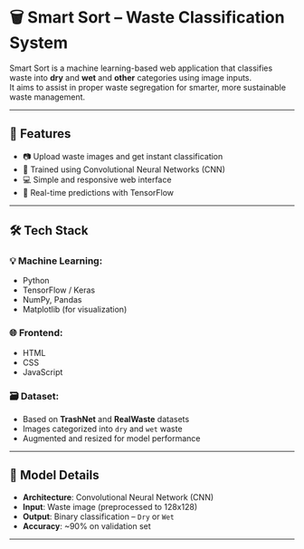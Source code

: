 
# 🗑️ Smart Sort  – Waste Classification System

Smart Sort  is a machine learning-based web application that classifies waste into **dry** and **wet** and **other** categories using image inputs.  
It aims to assist in proper waste segregation for smarter, more sustainable waste management.

---

## 🚀 Features

- 📷 Upload waste images and get instant classification
- 🧠 Trained using Convolutional Neural Networks (CNN)
- 💻 Simple and responsive web interface
- 🔄 Real-time predictions with TensorFlow

---

## 🛠️ Tech Stack

### 💡 Machine Learning:
- Python
- TensorFlow / Keras
- NumPy, Pandas
- Matplotlib (for visualization)

### 🌐 Frontend:
- HTML
- CSS
- JavaScript

### 🗃️ Dataset:
- Based on **TrashNet** and **RealWaste** datasets
- Images categorized into `dry` and `wet` waste
- Augmented and resized for model performance

---

## 🧪 Model Details

- **Architecture**: Convolutional Neural Network (CNN)
- **Input**: Waste image (preprocessed to 128x128)
- **Output**: Binary classification – `Dry` or `Wet`
- **Accuracy**: ~90% on validation set

---

